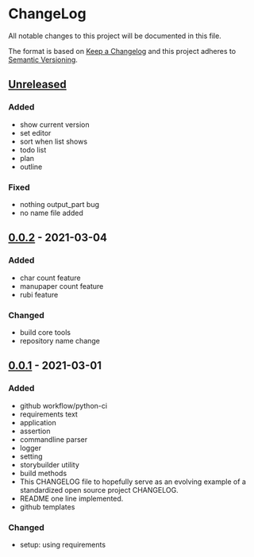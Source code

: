 # ChangeLog
All notable changes to this project will be documented in this file.

The format is based on [Keep a Changelog](http://keepachangelog.com/en/1.0.0/)
and this project adheres to [Semantic Versioning](http://semver.org/spec/v2.0.0.html).

## [Unreleased]

### Added
- show current version
- set editor
- sort when list shows
- todo list
- plan
- outline
### Fixed
- nothing output_part bug
- no name file added

## [0.0.2] - 2021-03-04
### Added
- char count feature
- manupaper count feature
- rubi feature
### Changed
- build core tools
- repository name change

## [0.0.1] - 2021-03-01
### Added
- github workflow/python-ci
- requirements text
- application
- assertion
- commandline parser
- logger
- setting
- storybuilder utility
- build methods
- This CHANGELOG file to hopefully serve as an evolving example of a standardized open source project CHANGELOG.
- README one line implemented.
- github templates
### Changed
- setup: using requirements


[Unreleased]: https://github.com/NovelLab/stobu/compare/v0.0.2...HEAD
[0.0.2]: https://github.com/NovelLab/stobu/releases/v0.0.2
[0.0.1]: https://github.com/NovelLab/stobu/releases/v0.0.1

